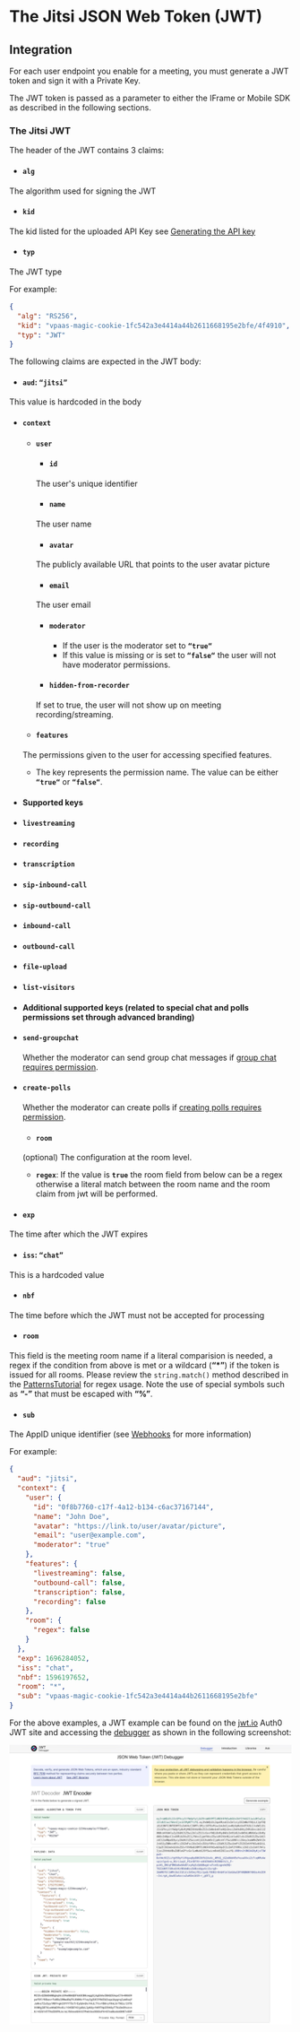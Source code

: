 # The Jitsi JSON Web Token (JWT)

## Integration

For each user endpoint you enable for a meeting, you must generate a JWT token and sign it with a Private Key.

The JWT token is passed as a parameter to either the IFrame or Mobile SDK as described in the following sections.

### The Jitsi JWT

The header of the JWT contains 3 claims:

* #### **`alg`**

The algorithm used for signing the JWT

* #### **`kid`**

The kid listed for the uploaded API Key see [Generating the API key](/jaas/docs/api-keys-generate-add)

* #### **`typ`**

The JWT type

For example:

```json
{
  "alg": "RS256",
  "kid": "vpaas-magic-cookie-1fc542a3e4414a44b2611668195e2bfe/4f4910",
  "typ": "JWT"
}

```

The following claims are expected in the JWT body:

* #### **`aud`**: **`“jitsi”`**

This value is hardcoded in the body

* #### **`context`**

  * #### **`user`**
  
    * #### **`id`**

    The user's unique identifier

    * #### **`name`**

    The user name

    * #### **`avatar`**

     The publicly available URL that points to the user avatar picture

    * #### **`email`**

    The user email

    * #### **`moderator`**

      * If the user is the moderator set to **`“true“`**
      * If this value is missing or is set to **`“false“`** the user will not have moderator permissions.

    * #### **`hidden-from-recorder`**

    If set to true, the user will not show up on meeting recording/streaming.

  * #### **`features`**
  
   The permissions given to the user for accessing specified features.
  * The key represents the permission name. The value can be either **`“true“`** or **`“false“`**.

* #### Supported keys

* #### **`livestreaming`**

* #### **`recording`**

* #### **`transcription`**

* #### **`sip-inbound-call`**

* #### **`sip-outbound-call`**

* #### **`inbound-call`**

* #### **`outbound-call`**

* #### **`file-upload`**

* #### **`list-visitors`**

* #### Additional supported keys (related to special chat and polls permissions set through advanced branding)

* #### **`send-groupchat`**

  Whether the moderator can send group chat messages if [group chat requires permission](/jaas/docs/jaas-prefs-advanced-branding#groupchatrequirespermission).

* #### **`create-polls`**

  Whether the moderator can create polls if [creating polls requires permission](/jaas/docs/jaas-prefs-advanced-branding#pollcreationrequirespermission).

  * #### **`room`**
  
   (optional) The configuration at the room level.
  * **`regex`**: If the value is **`true`** the room field from below can be a regex otherwise a literal match between the room name and the room claim from jwt will be performed.

* #### **`exp`**

The time after which the JWT expires

* #### **`iss`**: **`“chat”`**

This is a hardcoded value

* #### **`nbf`**

The time before which the JWT must not be accepted for processing

* #### **`room`**

 This field is the meeting room name if a literal comparision is needed, a regex if the condition from above is met or a wildcard (**“\*”**) if the token is issued for all rooms. Please review the `string.match()` method described in the [PatternsTutorial](http://lua-users.org/wiki/PatternsTutorial) for regex usage. Note the use of special symbols such as **“-”** that must be escaped with **“%”**.

* #### **`sub`**

 The AppID unique identifier (see [Webhooks](/jaas/docs/webhooks-overview) for more information)

For example:

```json
{
  "aud": "jitsi",
  "context": {
    "user": {
      "id": "0f8b7760-c17f-4a12-b134-c6ac37167144",
      "name": "John Doe",
      "avatar": "https://link.to/user/avatar/picture",
      "email": "user@example.com",
      "moderator": "true"
    },
    "features": {
      "livestreaming": false,
      "outbound-call": false,
      "transcription": false,
      "recording": false
    },
    "room": {
      "regex": false
    }
  },
  "exp": 1696284052,
  "iss": "chat",
  "nbf": 1596197652,
  "room": "*",
  "sub": "vpaas-magic-cookie-1fc542a3e4414a44b2611668195e2bfe"
}

```

For the above examples, a JWT example can be found on the [jwt.io](https://jwt.io/) Auth0 JWT site and accessing the [debugger](https://jwt.io/#debugger-io?token=eyJhbGciOiJS) as shown in the following screenshot:

![image](../images/92bbd66c039ec6adaf735216dc67aeca695fc04b92c594e843d75e80d9e7ec1a-screencapture-jwt-io-2025-07-17-15_04_40.jpg "encoded.png")
